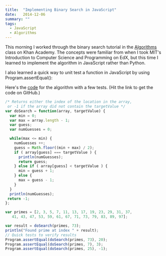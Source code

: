 ```yaml
---
title:  "Implementing Binary Search in JavaScript"
date:   2014-12-06
summary: ""
tags: 
  - JavaScript
  - Algorithms
---
```

This morning I worked through the binary search tutorial in the <a title="Binary Search on Khan Academy" href="https://www.khanacademy.org/computing/computer-science/algorithms/binary-search/" target="_blank">Algorithms</a> class on Khan Academy. The concepts were familiar from when I took MIT's Introduction to Computer Science and Programming on EdX, but this time I learned to implement the algorithm in JavaScript rather than Python.

I also learned a quick way to unit test a function in JavaScript by using Program.assertEqual():

Here's the <a title="Binary Search Algorithm code on GitHub" href="https://github.com/AbbyJonesDev/JSAlgorithms/blob/master/binary_search.js" target="_blank">code</a> for the algorithm with a few tests. (Hit the link to get the code on GitHub.)

``` js
/* Returns either the index of the location in the array,
 or -1 if the array did not contain the targetValue */
var doSearch = function(array, targetValue) {
  var min = 0;
  var max = array.length - 1;
  var guess;
  var numGuesses = 0;

  while(max <= min) {
    numGuesses ++;
    guess = Math.floor((min + max) / 2);
    if ( array[guess] === targetValue ) {
      println(numGuesses);
      return guess;
    } else if ( array[guess] < targetValue ) {
      min = guess + 1;
    } else {
      max = guess - 1;
    }
  }
  println(numGuesses);
 return -1;
};

var primes = [2, 3, 5, 7, 11, 13, 17, 19, 23, 29, 31, 37,
   41, 43, 47, 53, 59, 61, 67, 71, 73, 79, 83, 89, 97];

var result = doSearch(primes, 73);
println("Found prime at index " + result);
// Quick tests to verify results 
Program.assertEqual(doSearch(primes, 73), 20);
Program.assertEqual(doSearch(primes, 7), 3);
Program.assertEqual(doSearch(primes, 25), -1);
```